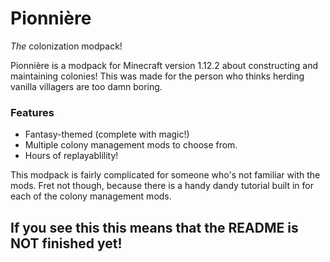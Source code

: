 # Pionnière 
_The_ colonization modpack!

Pionnière is a modpack for Minecraft version 1.12.2 about constructing and maintaining colonies!
This was made for the person who thinks herding vanilla villagers are too damn boring.
### Features
- Fantasy-themed (complete with magic!)
- Multiple colony management mods to choose from.
- Hours of replayablility!

This modpack is fairly complicated for someone who's not familiar with the mods. Fret not though, because there is a handy dandy tutorial built in for each of the colony management mods.

## If you see this this means that the README is NOT finished yet!
